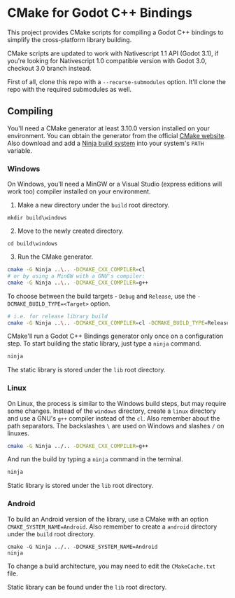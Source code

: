 # CMake for Godot C++ Bindings

This project provides CMake scripts for compiling a Godot C++ bindings to simplify the cross-platform library building.

CMake scripts are updated to work with Nativescript 1.1 API (Godot 3.1), if you're looking for Nativescript 1.0 compatible version with Godot 3.0, checkout 3.0 branch instead.

First of all, clone this repo with a `--recurse-submodules` option. It'll clone the repo with the required submodules as well.

## Compiling

You'll need a CMake generator at least 3.10.0 version installed on your environment. You can obtain the generator from the official [CMake website](https://cmake.org/). Also download and add a [Ninja build system](https://ninja-build.org/) into your system's `PATH` variable.

### Windows

On Windows, you'll need a MinGW or a Visual Studio (express editions will work too) compiler installed on your environment.

1. Make a new directory under the `build` root directory.
```
mkdir build\windows
```
2. Move to the newly created directory.
```
cd build\windows
```
3. Run the CMake generator.

```bash
cmake -G Ninja ..\.. -DCMAKE_CXX_COMPILER=cl
# or by using a MinGW with a GNU's compiler:
cmake -G Ninja ..\.. -DCMAKE_CXX_COMPILER=g++
```

To choose between the build targets - `Debug` and `Release`, use the `-DCMAKE_BUILD_TYPE=<Target>` option.

```bash
# i.e. for release library build
cmake -G Ninja ..\.. -DCMAKE_CXX_COMPILER=cl -DCMAKE_BUILD_TYPE=Release
```

CMake'll run a Godot C++ Bindings generator only once on a configuration step. To start building the static library, just type a `ninja` command.

```bash
ninja
```

The static library is stored under the `lib` root directory.

### Linux

On Linux, the process is similar to the Windows build steps, but may require some changes. Instead of the `windows` directory, create a `linux` directory and use a GNU's `g++` compiler instead of the `cl`. Also remember about the path separators. The backslashes `\` are used on Windows and slashes `/` on linuxes.

```bash
cmake -G Ninja ../.. -DCMAKE_CXX_COMPILER=g++
```

And run the build by typing a `ninja` command in the terminal.

```bash
ninja
```

Static library is stored under  the `lib` root directory.

### Android

To build an Android version of the library, use a CMake with an option `CMAKE_SYSTEM_NAME=Android`. Also remember to create a `android` directory under the `build` root directory.

```
cmake -G Ninja ../.. -DCMAKE_SYSTEM_NAME=Android
ninja
```

To change a build architecture, you may need to edit the `CMakeCache.txt` file.

Static library can be found under the `lib` root directory.

